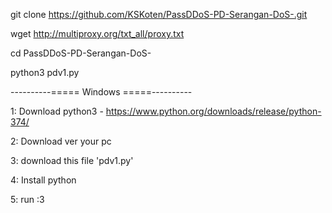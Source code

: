 git clone https://github.com/KSKoten/PassDDoS-PD-Serangan-DoS-.git

wget http://multiproxy.org/txt_all/proxy.txt

cd PassDDoS-PD-Serangan-DoS-

python3 pdv1.py

----------===== Windows =====----------

1: Download python3 - https://www.python.org/downloads/release/python-374/

2: Download ver your pc

3: download this file 'pdv1.py'

4: Install python

5: run :3
